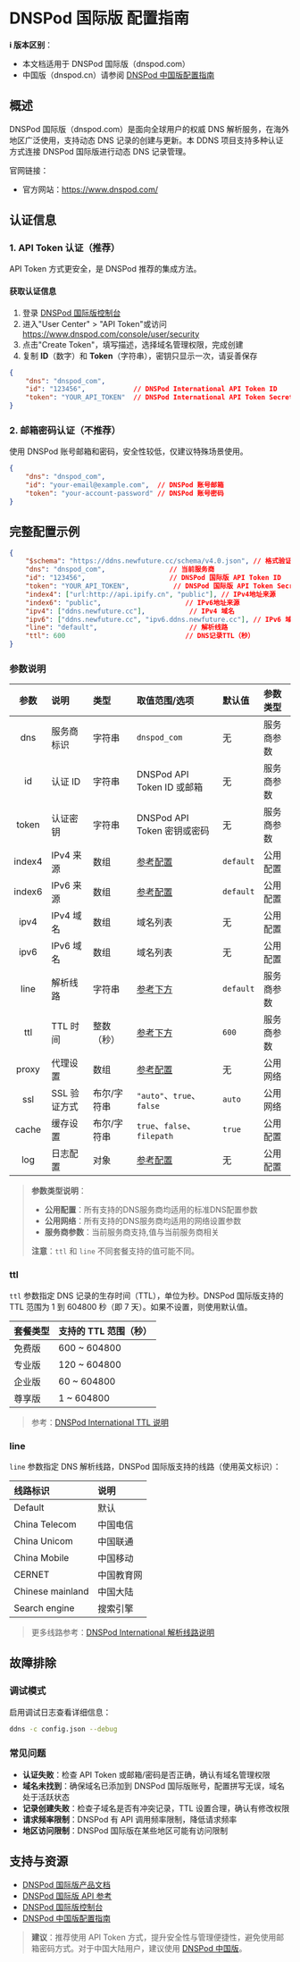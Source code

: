 # DNSPod 国际版 配置指南

**ℹ️ 版本区别**：

- 本文档适用于 DNSPod 国际版（dnspod.com）
- 中国版（dnspod.cn）请参阅 [DNSPod 中国版配置指南](dnspod.md)

## 概述

DNSPod 国际版（dnspod.com）是面向全球用户的权威 DNS 解析服务，在海外地区广泛使用，支持动态 DNS 记录的创建与更新。本 DDNS 项目支持多种认证方式连接 DNSPod 国际版进行动态 DNS 记录管理。

官网链接：

- 官方网站：<https://www.dnspod.com/>

## 认证信息

### 1. API Token 认证（推荐）

API Token 方式更安全，是 DNSPod 推荐的集成方法。

#### 获取认证信息

1. 登录 [DNSPod 国际版控制台](https://www.dnspod.com/)
2. 进入"User Center" > "API Token"或访问 <https://www.dnspod.com/console/user/security>
3. 点击"Create Token"，填写描述，选择域名管理权限，完成创建
4. 复制 **ID**（数字）和 **Token**（字符串），密钥只显示一次，请妥善保存

```json
{
    "dns": "dnspod_com",
    "id": "123456",            // DNSPod International API Token ID
    "token": "YOUR_API_TOKEN"  // DNSPod International API Token Secret
}
```

### 2. 邮箱密码认证（不推荐）

使用 DNSPod 账号邮箱和密码，安全性较低，仅建议特殊场景使用。

```json
{
    "dns": "dnspod_com",
    "id": "your-email@example.com",  // DNSPod 账号邮箱
    "token": "your-account-password" // DNSPod 账号密码
}
```

## 完整配置示例

```json
{
    "$schema": "https://ddns.newfuture.cc/schema/v4.0.json", // 格式验证
    "dns": "dnspod_com",                // 当前服务商
    "id": "123456",                     // DNSPod 国际版 API Token ID
    "token": "YOUR_API_TOKEN",           // DNSPod 国际版 API Token Secret
    "index4": ["url:http://api.ipify.cn", "public"], // IPv4地址来源
    "index6": "public",                     // IPv6地址来源
    "ipv4": ["ddns.newfuture.cc"],           // IPv4 域名
    "ipv6": ["ddns.newfuture.cc", "ipv6.ddns.newfuture.cc"], // IPv6 域名
    "line": "default",                       // 解析线路
    "ttl": 600                              // DNS记录TTL（秒）
}
```

### 参数说明

| 参数    | 说明         | 类型           | 取值范围/选项                       | 默认值    | 参数类型   |
| :-----: | :----------- | :------------- | :--------------------------------- | :-------- | :--------- |
| dns     | 服务商标识   | 字符串         | `dnspod_com`                       | 无        | 服务商参数 |
| id      | 认证 ID      | 字符串         | DNSPod API Token ID 或邮箱         | 无        | 服务商参数 |
| token   | 认证密钥     | 字符串         | DNSPod API Token 密钥或密码        | 无        | 服务商参数 |
| index4  | IPv4 来源     | 数组           | [参考配置](../json.md#ipv4-ipv6)  | `default` | 公用配置   |
| index6  | IPv6 来源     | 数组           | [参考配置](../json.md#ipv4-ipv6)   | `default` | 公用配置   |
| ipv4    | IPv4 域名     | 数组           | 域名列表                           | 无        | 公用配置   |
| ipv6    | IPv6 域名     | 数组           | 域名列表                           | 无        | 公用配置   |
| line    | 解析线路      | 字符串         | [参考下方](#line)                   | `default` | 服务商参数 |
| ttl     | TTL 时间      | 整数（秒）     | [参考下方](#ttl)                    | `600`     | 服务商参数 |
| proxy   | 代理设置      | 数组           | [参考配置](../json.md#proxy)        | 无        | 公用网络   |
| ssl     | SSL 验证方式  | 布尔/字符串    | `"auto"`、`true`、`false`            | `auto`    | 公用网络   |
| cache   | 缓存设置      | 布尔/字符串    | `true`、`false`、`filepath`        | `true`    | 公用配置   |
| log     | 日志配置      | 对象           | [参考配置](../json.md#log)             | 无        | 公用配置   |

> **参数类型说明**：  
>
> - **公用配置**：所有支持的DNS服务商均适用的标准DNS配置参数  
> - **公用网络**：所有支持的DNS服务商均适用的网络设置参数  
> - **服务商参数**：当前服务商支持,值与当前服务商相关
>
> **注意**：`ttl` 和 `line` 不同套餐支持的值可能不同。

### ttl

`ttl` 参数指定 DNS 记录的生存时间（TTL），单位为秒。DNSPod 国际版支持的 TTL 范围为 1 到 604800 秒（即 7 天）。如果不设置，则使用默认值。

| 套餐类型 | 支持的 TTL 范围（秒） |
| :------ | :------------------- |
| 免费版   | 600 ~ 604800         |
| 专业版   | 120 ~ 604800         |
| 企业版   | 60 ~ 604800          |
| 尊享版   | 1 ~ 604800           |

> 参考：[DNSPod International TTL 说明](https://docs.dnspod.com/dns/help-ttl)

### line

`line` 参数指定 DNS 解析线路，DNSPod 国际版支持的线路（使用英文标识）：

| 线路标识     | 说明         |
| :---------- | :----------- |
| Default     | 默认         |
| China Telecom     | 中国电信     |
| China Unicom      | 中国联通     |
| China Mobile      | 中国移动     |
| CERNET   | 中国教育网   |
| Chinese mainland    | 中国大陆 |
| Search engine    | 搜索引擎     |

> 更多线路参考：[DNSPod International 解析线路说明](https://docs.dnspod.com/dns/help-line)

## 故障排除

### 调试模式

启用调试日志查看详细信息：

```sh
ddns -c config.json --debug
```

### 常见问题

- **认证失败**：检查 API Token 或邮箱/密码是否正确，确认有域名管理权限
- **域名未找到**：确保域名已添加到 DNSPod 国际版账号，配置拼写无误，域名处于活跃状态
- **记录创建失败**：检查子域名是否有冲突记录，TTL 设置合理，确认有修改权限
- **请求频率限制**：DNSPod 有 API 调用频率限制，降低请求频率
- **地区访问限制**：DNSPod 国际版在某些地区可能有访问限制

## 支持与资源

- [DNSPod 国际版产品文档](https://www.dnspod.com/docs/)
- [DNSPod 国际版 API 参考](https://www.dnspod.com/docs/index.html)
- [DNSPod 国际版控制台](https://www.dnspod.com/)
- [DNSPod 中国版配置指南](./dnspod.md)

> **建议**：推荐使用 API Token 方式，提升安全性与管理便捷性，避免使用邮箱密码方式。对于中国大陆用户，建议使用 [DNSPod 中国版](./dnspod.md)。
